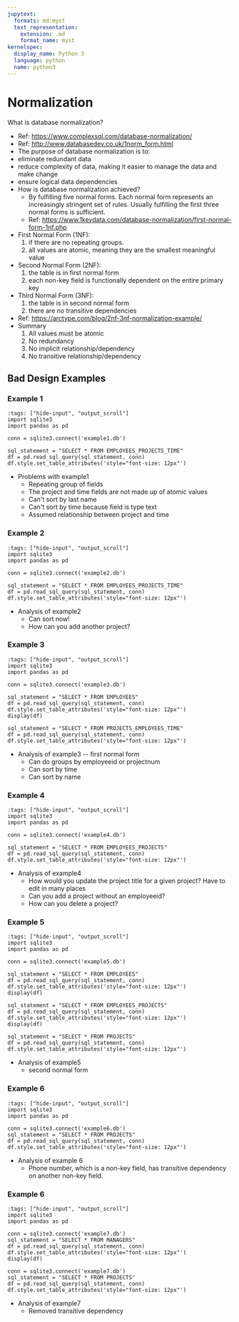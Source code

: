 ```yaml
---
jupytext:
  formats: md:myst
  text_representation:
    extension: .md
    format_name: myst
kernelspec:
  display_name: Python 3
  language: python
  name: python3
---
```

# Normalization

What is database normalization?
- Ref: https://www.complexsql.com/database-normalization/
- Ref: http://www.databasedev.co.uk/1norm_form.html
- The purpose of database normalization is to:
- eliminate redundant data
- reduce complexity of data, making it easier to manage the data and make change
- ensure logical data dependencies
- How is database normalization achieved?
  - By fulfilling five normal forms. Each normal form represents an increasingly stringent set of rules. Usually fulfilling the first three normal forms is sufficient.
  - Ref: https://www.1keydata.com/database-normalization/first-normal-form-1nf.php
- First Normal Form  (1NF): 
  1. if there are no repeating groups.
  2. all values are atomic, meaning they are the smallest meaningful value
- Second Normal Form  (2NF): 
  1. the table is in first normal form
  2. each non-key field is functionally dependent on the entire primary key
- Third Normal Form (3NF):
  1. the table is in second normal form
  2. there are no transitive dependencies
- Ref: https://arctype.com/blog/2nf-3nf-normalization-example/
- Summary
  1. All values must be atomic
  2. No redundancy
  3. No implicit relationship/dependency
  4. No transitive relationship/dependency

## Bad Design Examples
### Example 1

```{code-cell} ipython3
:tags: ["hide-input", "output_scroll"]
import sqlite3
import pandas as pd

conn = sqlite3.connect('example1.db')

sql_statement = "SELECT * FROM EMPLOYEES_PROJECTS_TIME"
df = pd.read_sql_query(sql_statement, conn)
df.style.set_table_attributes('style="font-size: 12px"')
```

- Problems with example1
  - Repeating group of fields
  - The project and time fields are not made up of atomic values
  - Can't sort by last name
  - Can't sort by time because field is type text
  - Assumed relationship between project and time

### Example 2

```{code-cell} ipython3
:tags: ["hide-input", "output_scroll"]
import sqlite3
import pandas as pd

conn = sqlite3.connect('example2.db')

sql_statement = "SELECT * FROM EMPLOYEES_PROJECTS_TIME"
df = pd.read_sql_query(sql_statement, conn)
df.style.set_table_attributes('style="font-size: 12px"')
```

- Analysis of example2
  - Can sort now!
  - How can you add another project?

### Example 3

```{code-cell} ipython3
:tags: ["hide-input", "output_scroll"]
import sqlite3
import pandas as pd

conn = sqlite3.connect('example3.db')

sql_statement = "SELECT * FROM EMPLOYEES"
df = pd.read_sql_query(sql_statement, conn)
df.style.set_table_attributes('style="font-size: 12px"')
display(df)

sql_statement = "SELECT * FROM PROJECTS_EMPLOYEES_TIME"
df = pd.read_sql_query(sql_statement, conn)
df.style.set_table_attributes('style="font-size: 12px"')
```

- Analysis of example3 -- first normal form
  - Can do groups by employeeid or projectnum
  - Can sort by time
  - Can sort by name


### Example 4

```{code-cell} ipython3
:tags: ["hide-input", "output_scroll"]
import sqlite3
import pandas as pd

conn = sqlite3.connect('example4.db')

sql_statement = "SELECT * FROM EMPLOYEES_PROJECTS"
df = pd.read_sql_query(sql_statement, conn)
df.style.set_table_attributes('style="font-size: 12px"')
```

- Analysis of example4
  - How would you update the project title for a given project? Have to edit in many places
  - Can you add a project without an employeeid?
  - How can you delete a project?

### Example 5

```{code-cell} ipython3
:tags: ["hide-input", "output_scroll"]
import sqlite3
import pandas as pd

conn = sqlite3.connect('example5.db')

sql_statement = "SELECT * FROM EMPLOYEES"
df = pd.read_sql_query(sql_statement, conn)
df.style.set_table_attributes('style="font-size: 12px"')
display(df)

sql_statement = "SELECT * FROM EMPLOYEES_PROJECTS"
df = pd.read_sql_query(sql_statement, conn)
df.style.set_table_attributes('style="font-size: 12px"')
display(df)

sql_statement = "SELECT * FROM PROJECTS"
df = pd.read_sql_query(sql_statement, conn)
df.style.set_table_attributes('style="font-size: 12px"')
```

- Analysis of example5
  - second normal form

### Example 6

```{code-cell} ipython3
:tags: ["hide-input", "output_scroll"]
import sqlite3
import pandas as pd

conn = sqlite3.connect('example6.db')
sql_statement = "SELECT * FROM PROJECTS"
df = pd.read_sql_query(sql_statement, conn)
df.style.set_table_attributes('style="font-size: 12px"')
```

- Analysis of example 6
  - Phone number, which is a non-key field, has transitive dependency on another non-key field. 

### Example 6

```{code-cell} ipython3
:tags: ["hide-input", "output_scroll"]
import sqlite3
import pandas as pd

conn = sqlite3.connect('example7.db')
sql_statement = "SELECT * FROM MANAGERS"
df = pd.read_sql_query(sql_statement, conn)
df.style.set_table_attributes('style="font-size: 12px"')
display(df)

conn = sqlite3.connect('example7.db')
sql_statement = "SELECT * FROM PROJECTS"
df = pd.read_sql_query(sql_statement, conn)
df.style.set_table_attributes('style="font-size: 12px"')

```

- Analysis of example7
  - Removed transitive dependency 



